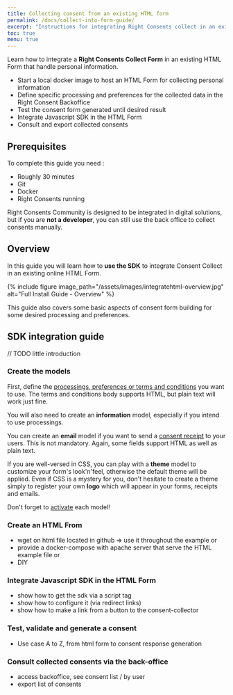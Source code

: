 ```yaml
---
title: Collecting consent from an existing HTML form
permalink: /docs/collect-into-form-guide/
excerpt: "Instructions for integrating Right Consents collect in an existing HTML Form without any specific technical skill."
toc: true
menu: true
---
```


Learn how to integrate a **Right Consents Collect Form** in an existing HTML Form that handle personal information.

- Start a local docker image to host an HTML Form for collecting personal information
- Define specific processing and preferences for the collected data in the Right Consent Backoffice
- Test the consent form generated until desired result
- Integrate Javascript SDK in the HTML Form
- Consult and export collected consents

## Prerequisites

To complete this guide you need :

- Roughly 30 minutes
- Git
- Docker
- Right Consents running

Right Consents Community is designed to be integrated in digital solutions, but if you are **not a developer**, you can still use the back office to collect consents manually.

## Overview

In this guide you will learn how to **use the SDK** to integrate Consent Collect in an existing online HTML Form.

{% include figure image_path="/assets/images/integratehtml-overview.jpg" alt="Full Install Guide - Overview" %}

This guide also covers some basic aspects of consent form building for some desired processing and preferences.


## SDK integration guide

 // TODO little introduction

### Create the models

First, define the [processings, preferences or terms and conditions](/docs/model-types) you want to use. The terms and conditions body supports HTML, but plain text will work just fine.

You will also need to create an **information** model, especially if you intend to use processings.

You can create an **email** model if you want to send a [consent receipt](/docs/records-receipts) to your users. This is not mandatory. Again, some fields support HTML as well as plain text.

If you are well-versed in CSS, you can play with a **theme** model to customize your form's look'n'feel, otherwise the default theme will be applied. Even if CSS is a mystery for you, don't hesitate to create a theme simply to register your own **logo** which will appear in your forms, receipts and emails.

Don't forget to [activate](/docs/model-lifecycle) each model!

### Create an HTML From

- wget on html file located in github => use it throughout the example
  or
- provide a docker-compose with apache server that serve the HTML example file 
  or
- DIY

### Integrate Javascript SDK in the HTML Form

- show how to get the sdk via a script tag
- show how to configure it (via redirect links)
- show how to make a link from a button to the consent-collector

### Test, validate and generate a consent
- Use case A to Z, from html form to consent response generation

### Consult collected consents via the back-office

- access backoffice, see consent list / by user
- export list of consents

[comment]: <> (### The one-shot form approach)
[comment]: <> (Use the [form editor]&#40;/docs/consent-context&#41; to create the form of your dreams:)
[comment]: <> (- Elements section:)
[comment]: <> (  - your **information** model will be automatically selected)
[comment]: <> (  - assemble your **processings and preferences** in the desired order or select your **terms and conditions**)
[comment]: <> (- Preview section:)
[comment]: <> (  - choose an [orientation]&#40;/docs/themes&#41;, whether the footer should be sticky &#40;always visible&#41; and select your **theme**)
[comment]: <> (- Options section:)
[comment]: <> (  - enter your **end-user's subject ID**: it can be a simple number, the user's first and last names... but it cannot be changed afterwards and it MUST be **unique**)
[comment]: <> (  - choose a lifespan for the consent)
[comment]: <> (  - choose a [confirmation method]&#40;/docs/confirmation&#41; if you want to double-check your user's identity or reassure them on the process)
[comment]: <> (  - choose whether the users should receive a **notification email** &#40;with the **receipt**&#41; upon submitting their consent: if so, choose the **email** model and enter the user's email address)
[comment]: <> (Finally, click on the **"Get API call URL"** button, and simply send the generated URL to your user - or directly open the form in your browser if they are standing next to you. Have then fill in the form, submit and voilà!)
[comment]: <> (### The operator approach)
[comment]: <> (If you found the previous process cumbersome, and/or if you really have few data elements, you may prefer to collect consent **without even generating any form**.)
[comment]: <> (To do this, enter your **end-user's subject ID** in the search bar at the top of the back office. This will create a specific [operator page]&#40;/docs/operator-access&#41; where you can manually enter the user's consent on their behalf. You have the possibility to have the system send them a **notification email**, but it is again optional.)
